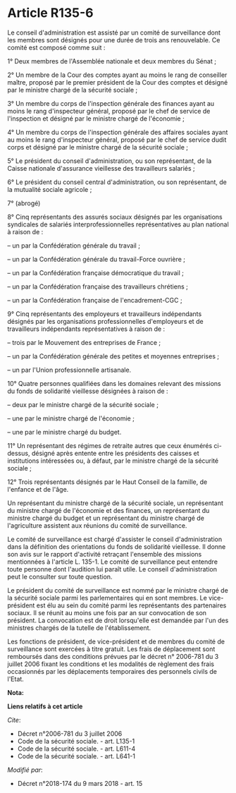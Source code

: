 # Article R135-6

Le conseil d'administration est assisté par un comité de surveillance dont les membres sont désignés pour une durée de trois
ans renouvelable. Ce comité est composé comme suit :

1° Deux membres de l'Assemblée nationale et deux membres du Sénat ;

2° Un membre de la Cour des comptes ayant au moins le rang de conseiller maître, proposé par le premier président de la Cour
des comptes et désigné par le ministre chargé de la sécurité sociale ;

3° Un membre du corps de l'inspection générale des finances ayant au moins le rang d'inspecteur général, proposé par le chef
de service de l'inspection et désigné par le ministre chargé de l'économie ;

4° Un membre du corps de l'inspection générale des affaires sociales ayant au moins le rang d'inspecteur général, proposé par
le chef de service dudit corps et désigné par le ministre chargé de la sécurité sociale ;

5° Le président du conseil d'administration, ou son représentant, de la Caisse nationale d'assurance vieillesse des
travailleurs salariés ;

6° Le président du conseil central d'administration, ou son représentant, de la mutualité sociale agricole ;

7° (abrogé)

8° Cinq représentants des assurés sociaux désignés par les organisations syndicales de salariés interprofessionnelles
représentatives au plan national à raison de :

– un par la Confédération générale du travail ;

– un par la Confédération générale du travail-Force ouvrière ;

– un par la Confédération française démocratique du travail ;

– un par la Confédération française des travailleurs chrétiens ;

– un par la Confédération française de l'encadrement-CGC ;

9° Cinq représentants des employeurs et travailleurs indépendants désignés par les organisations professionnelles
d'employeurs et de travailleurs indépendants représentatives à raison de :

– trois par le Mouvement des entreprises de France ;

– un par la Confédération générale des petites et moyennes entreprises ;

– un par l'Union professionnelle artisanale.

10° Quatre personnes qualifiées dans les domaines relevant des missions du fonds de solidarité vieillesse désignées à raison
de :

– deux par le ministre chargé de la sécurité sociale ;

– une par le ministre chargé de l'économie ;

– une par le ministre chargé du budget.

11° Un représentant des régimes de retraite autres que ceux énumérés ci-dessus, désigné après entente entre les présidents
des caisses et institutions intéressées ou, à défaut, par le ministre chargé de la sécurité sociale ;

12° Trois représentants désignés par le Haut Conseil de la famille, de l'enfance et de l'âge.

Un représentant du ministre chargé de la sécurité sociale, un représentant du ministre chargé de l'économie et des finances,
un représentant du ministre chargé du budget et un représentant du ministre chargé de l'agriculture assistent aux réunions du
comité de surveillance.

Le comité de surveillance est chargé d'assister le conseil d'administration dans la définition des orientations du fonds de
solidarité vieillesse. Il donne son avis sur le rapport d'activité retraçant l'ensemble des missions mentionnées à l'article
L. 135-1. Le comité de surveillance peut entendre toute personne dont l'audition lui paraît utile. Le conseil
d'administration peut le consulter sur toute question.

Le président du comité de surveillance est nommé par le ministre chargé de la sécurité sociale parmi les parlementaires qui
en sont membres. Le vice-président est élu au sein du comité parmi les représentants des partenaires sociaux. Il se réunit au
moins une fois par an sur convocation de son président. La convocation est de droit lorsqu'elle est demandée par l'un des
ministres chargés de la tutelle de l'établissement.

Les fonctions de président, de vice-président et de membres du comité de surveillance sont exercées à titre gratuit. Les
frais de déplacement sont remboursés dans des conditions prévues par le décret n° 2006-781 du 3 juillet 2006 fixant les
conditions et les modalités de règlement des frais occasionnés par les déplacements temporaires des personnels civils de
l'Etat.

**Nota:**



**Liens relatifs à cet article**

_Cite_:

  - Décret n°2006-781 du 3 juillet 2006
  - Code de la sécurité sociale. - art. L135-1
  - Code de la sécurité sociale. - art. L611-4
  - Code de la sécurité sociale. - art. L641-1

_Modifié par_:

  - Décret n°2018-174 du 9 mars 2018 - art. 15
